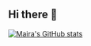 ## Hi there 👋
[![Maira's GitHub stats](https://github-readme-stats.vercel.app/api?username=anuraghazra)](https://github.com/anuraghazra/github-readme-stats)
<!--
**mpm2212/mpm2212** is a ✨ _special_ ✨ repository because its `README.md` (this file) appears on your GitHub profile.

Here are some ideas to get you started:

- 🔭 I’m currently working on ...
- 🌱 I’m currently learning ...
- 👯 I’m looking to collaborate on ...
- 🤔 I’m looking for help with ...
- 💬 Ask me about ...
- 📫 How to reach me: ...
- 😄 Pronouns: ...
- ⚡ Fun fact: ...
-->
